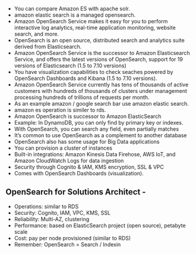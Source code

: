 - You can compare Amazon ES with apache solr.
- amazon elastic search is a managed opensearch.
- Amazon OpenSearch Service makes it easy for you to perform interactive log analytics, real-time application monitoring, website search, and more. 
- OpenSearch is an open source, distributed search and analytics suite derived from Elasticsearch. 
- Amazon OpenSearch Service is the successor to Amazon Elasticsearch Service, and offers the latest versions of OpenSearch, support for 19 versions 
of Elasticsearch (1.5 to 7.10 versions)
- You have visualization capabilities to check seaches powered by OpenSearch Dashboards and Kibana (1.5 to 7.10 versions). 
- Amazon OpenSearch Service currently has tens of thousands of active customers with hundreds of thousands of clusters under management processing hundreds of trillions of requests per month.
- As an example amazon / google search bar use amazon elastic search.
- amazon es operation is similer to rds.
- Amazon OpenSearch is successor to Amazon ElasticSearch
- Example: In DynamoDB, you can only find by primary key or indexes.
- With OpenSearch, you can search any field, even partially matches
- It’s common to use OpenSearch as a complement to another database
- OpenSearch also has some usage for Big Data applications
- You can provision a cluster of instances
- Built-in integrations: Amazon Kinesis Data Firehose, AWS IoT, and Amazon 
CloudWatch Logs for data ingestion
- Security through Cognito & IAM, KMS encryption, SSL & VPC
- Comes with OpenSearch Dashboards (visualization).


## OpenSearch for Solutions Architect - 
- Operations: similar to RDS
- Security: Cognito, IAM, VPC, KMS, SSL
- Reliability: Multi-AZ, clustering
- Performance: based on ElasticSearch project (open source), petabyte scale
- Cost: pay per node provisioned (similar to RDS)
- Remember: OpenSearch = Search / Indexin
